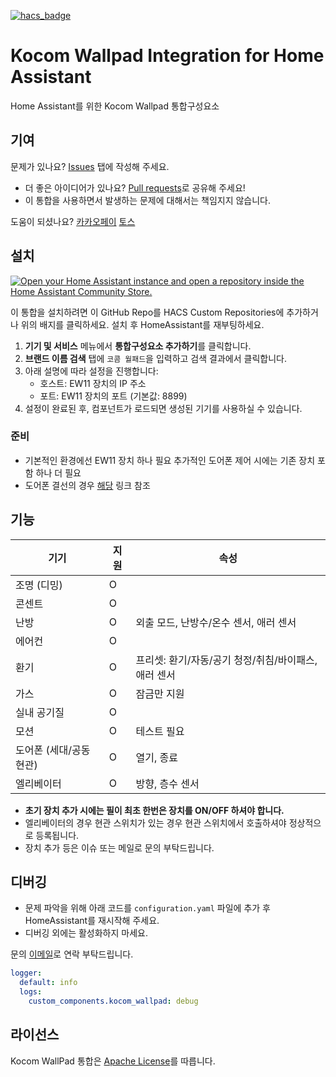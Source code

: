 [![hacs_badge](https://img.shields.io/badge/HACS-Custom-41BDF5.svg?style=for-the-badge)](https://github.com/hacs/integration)

# Kocom Wallpad Integration for Home Assistant
Home Assistant를 위한 Kocom Wallpad 통합구성요소

## 기여
문제가 있나요? [Issues](https://github.com/lunDreame/kocom-wallpad/issues) 탭에 작성해 주세요.

- 더 좋은 아이디어가 있나요? [Pull requests](https://github.com/lunDreame/kocom-wallpad/pulls)로 공유해 주세요!
- 이 통합을 사용하면서 발생하는 문제에 대해서는 책임지지 않습니다.

도움이 되셨나요? [카카오페이](https://qr.kakaopay.com/FWDWOBBmR) [토스](https://toss.me/lundreamer)

## 설치
[![Open your Home Assistant instance and open a repository inside the Home Assistant Community Store.](https://my.home-assistant.io/badges/hacs_repository.svg)](https://my.home-assistant.io/redirect/hacs_repository/?owner=lunDreame&repository=kocom-wallpad&category=Integration)

이 통합을 설치하려면 이 GitHub Repo를 HACS Custom Repositories에 추가하거나 위의 배지를 클릭하세요. 설치 후 HomeAssistant를 재부팅하세요.

1. **기기 및 서비스** 메뉴에서 **통합구성요소 추가하기**를 클릭합니다.
2. **브랜드 이름 검색** 탭에 `코콤 월패드`을 입력하고 검색 결과에서 클릭합니다.
3. 아래 설명에 따라 설정을 진행합니다:
   - 호스트: EW11 장치의 IP 주소
   - 포트: EW11 장치의 포트 (기본값: 8899)
4. 설정이 완료된 후, 컴포넌트가 로드되면 생성된 기기를 사용하실 수 있습니다.

### 준비
- 기본적인 환경에선 EW11 장치 하나 필요 추가적인 도어폰 제어 시에는 기존 장치 포함 하나 더 필요
- 도어폰 결선의 경우 [해당](https://blog.oriang.net/45) 링크 참조

## 기능

| 기기      | 지원 | 속성                          |
|-----------|------|-------------------------------|
| 조명 (디밍)   | O    |  |
| 콘센트      | O    |                    |
| 난방 | O    | 외출 모드, 난방수/온수 센서, 애러 센서               |
| 에어컨      | O    |                 |
| 환기      | O    | 프리셋: 환기/자동/공기 청정/취침/바이패스, 애러 센서      |
| 가스      | O    | 잠금만 지원                 |
| 실내 공기질      | O    |                               |
| 모션    | O    |             테스트 필요                  |
| 도어폰  (세대/공동 현관)   | O    |           열기, 종료                    |
| 엘리베이터      | O    |           방향, 층수 센서                    |

- **초기 장치 추가 시에는 필이 최초 한번은 장치를 ON/OFF 하셔야 합니다.**
- 엘리베이터의 경우 현관 스위치가 있는 경우 현관 스위치에서 호출하셔야 정상적으로 등록됩니다.
- 장치 추가 등은 이슈 또는 메일로 문의 부탁드립니다.

## 디버깅
- 문제 파악을 위해 아래 코드를 `configuration.yaml` 파일에 추가 후 HomeAssistant를 재시작해 주세요.
- 디버깅 외에는 활성화하지 마세요.

문의 [이메일](mailto:lundreame34@gmail.com)로 연락 부탁드립니다.

```yaml
logger:
  default: info
  logs:
    custom_components.kocom_wallpad: debug
```

## 라이선스
Kocom WallPad 통합은 [Apache License](./LICENSE)를 따릅니다.

